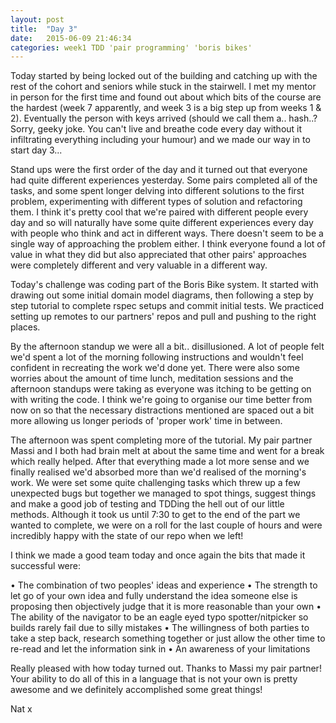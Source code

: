 ```yaml
---
layout: post
title:  "Day 3"
date:   2015-06-09 21:46:34
categories: week1 TDD 'pair programming' 'boris bikes'
---
```


Today started by being locked out of the building and catching up with the rest of the cohort and seniors while stuck in the stairwell. I met my mentor in person for the first time and found out about which bits of the course are the hardest (week 7 apparently, and week 3 is a big step up from weeks 1 & 2). Eventually the person with keys arrived (should we call them a.. hash..? Sorry, geeky joke. You can't live and breathe code every day without it infiltrating everything including your humour) and we made our way in to start day 3...

Stand ups were the first order of the day and it turned out that everyone had quite different experiences yesterday. Some pairs completed all of the tasks, and some spent longer delving into different solutions to the first problem, experimenting with different types of solution and refactoring them. I think it's pretty cool that we're paired with different people every day and so will naturally have some quite different experiences every day with people who think and act in different ways. There doesn't seem to be a single way of approaching the problem either. I think everyone found a lot of value in what they did but also appreciated that other pairs' approaches were completely different and very valuable in a different way.

Today's challenge was coding part of the Boris Bike system. It started with drawing out some initial domain model diagrams, then following a step by step tutorial to complete rspec setups and commit initial tests. We practiced setting up remotes to our partners' repos and pull and pushing to the right places. 

By the afternoon standup we were all a bit.. disillusioned. A lot of people felt we'd spent a lot of the morning following instructions and wouldn't feel confident in recreating the work we'd done yet. There were also some worries about the amount of time lunch, meditation sessions and the afternoon standups were taking as everyone was itching to be getting on with writing the code. I think we're going to organise our time better from now on so that the necessary distractions mentioned are spaced out a bit more allowing us longer periods of 'proper work' time in between.

The afternoon was spent completing more of the tutorial. My pair partner Massi and I both had brain melt at about the same time and went for a break which really helped. After that everything made a lot more sense and we finally realised we'd absorbed more than we'd realised of the morning's work. We were set some quite challenging tasks which threw up a few unexpected bugs but together we managed to spot things, suggest things and make a good job of testing and TDDing the hell out of our little methods. Although it took us until 7:30 to get to the end of the part we wanted to complete, we were on a roll for the last couple of hours and were incredibly happy with the state of our repo when we left!

I think we made a good team today and once again the bits that made it successful were:

&bull; The combination of two peoples' ideas and experience
&bull; The strength to let go of your own idea and fully understand the idea someone else is proposing then objectively judge that it is more reasonable than your own
&bull; The ability of the navigator to be an eagle eyed typo spotter/nitpicker so builds rarely fail due to silly mistakes
&bull; The willingness of both parties to take a step back, research something together or just allow the other time to re-read and let the information sink in
&bull; An awareness of your limitations

Really pleased with how today turned out. Thanks to Massi my pair partner! Your ability to do all of this in a language that is not your own is pretty awesome and we definitely accomplished some great things!

Nat x

